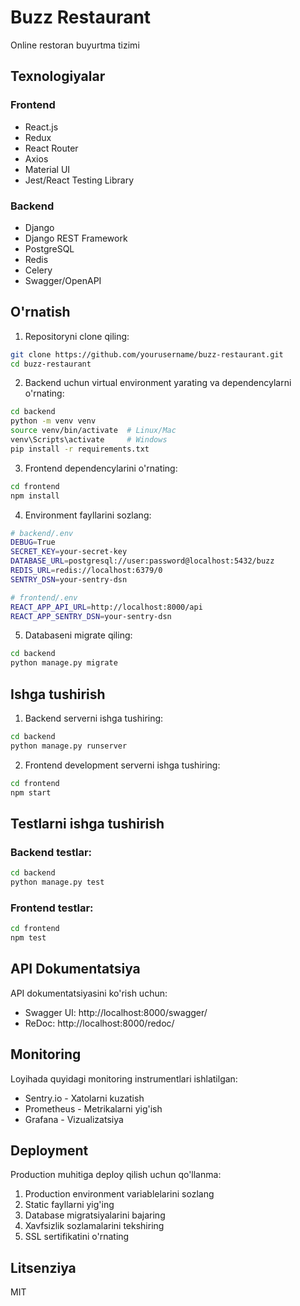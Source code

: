 # Buzz Restaurant

Online restoran buyurtma tizimi

## Texnologiyalar

### Frontend
- React.js
- Redux
- React Router
- Axios
- Material UI
- Jest/React Testing Library

### Backend
- Django
- Django REST Framework
- PostgreSQL
- Redis
- Celery
- Swagger/OpenAPI

## O'rnatish

1. Repositoryni clone qiling:
```bash
git clone https://github.com/yourusername/buzz-restaurant.git
cd buzz-restaurant
```

2. Backend uchun virtual environment yarating va dependencylarni o'rnating:
```bash
cd backend
python -m venv venv
source venv/bin/activate  # Linux/Mac
venv\Scripts\activate     # Windows
pip install -r requirements.txt
```

3. Frontend dependencylarini o'rnating:
```bash
cd frontend
npm install
```

4. Environment fayllarini sozlang:
```bash
# backend/.env
DEBUG=True
SECRET_KEY=your-secret-key
DATABASE_URL=postgresql://user:password@localhost:5432/buzz
REDIS_URL=redis://localhost:6379/0
SENTRY_DSN=your-sentry-dsn

# frontend/.env
REACT_APP_API_URL=http://localhost:8000/api
REACT_APP_SENTRY_DSN=your-sentry-dsn
```

5. Databaseni migrate qiling:
```bash
cd backend
python manage.py migrate
```

## Ishga tushirish

1. Backend serverni ishga tushiring:
```bash
cd backend
python manage.py runserver
```

2. Frontend development serverni ishga tushiring:
```bash
cd frontend
npm start
```

## Testlarni ishga tushirish

### Backend testlar:
```bash
cd backend
python manage.py test
```

### Frontend testlar:
```bash
cd frontend
npm test
```

## API Dokumentatsiya

API dokumentatsiyasini ko'rish uchun:
- Swagger UI: http://localhost:8000/swagger/
- ReDoc: http://localhost:8000/redoc/

## Monitoring

Loyihada quyidagi monitoring instrumentlari ishlatilgan:
- Sentry.io - Xatolarni kuzatish
- Prometheus - Metrikalarni yig'ish
- Grafana - Vizualizatsiya

## Deployment

Production muhitiga deploy qilish uchun qo'llanma:
1. Production environment variablelarini sozlang
2. Static fayllarni yig'ing
3. Database migratsiyalarini bajaring
4. Xavfsizlik sozlamalarini tekshiring
5. SSL sertifikatini o'rnating

## Litsenziya

MIT 